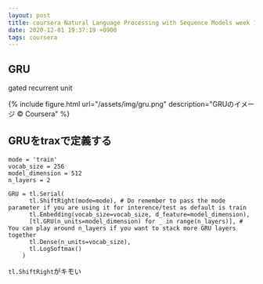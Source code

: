 ```yaml
---
layout: post
title: coursera Natural Language Processing with Sequence Models week 1
date: 2020-12-01 19:37:19 +0900
tags: coursera
---
```



## GRU

gated recurrent unit

{% include figure.html url="/assets/img/gru.png" description="GRUのイメージ © Coursera" %}

## GRUをtraxで定義する

```
mode = 'train'
vocab_size = 256
model_dimension = 512
n_layers = 2

GRU = tl.Serial(
      tl.ShiftRight(mode=mode), # Do remember to pass the mode parameter if you are using it for interence/test as default is train
      tl.Embedding(vocab_size=vocab_size, d_feature=model_dimension),
      [tl.GRU(n_units=model_dimension) for _ in range(n_layers)], # You can play around n_layers if you want to stack more GRU layers together
      tl.Dense(n_units=vocab_size),
      tl.LogSoftmax()
    )
```

`tl.ShiftRight`がキモい
